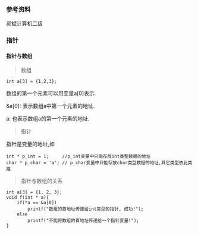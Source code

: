 ### 参考资料

郝斌计算机二级

### 指针

#### 指针与数组

> 数组

```
int a[3] = {1,2,3};
```

数组的第一个元素可以用变量a\[0\]表示.

&a\[0\]: 表示数组a中第一个元素的地址.

a: 也表示数组a的第一个元素的地址.

> 指针

指针是变量的地址,如

```
int * p_int = 1;     //p_int变量中只能存放int类型数据的地址
char * p_char = 'a'; // p_char变量中只能存放char类型数据的地址,其它类型依此类推
```

> 指针与数组的关系

```
int a[3] = {1, 2, 3};
void f(int * a){
    if(*a == &a[0])
        printf("数组的首地址传递给int类型的指针, 成功!");  
    else
        printf("不能将数组的首地址传递给一个指针变量!");
}
```



